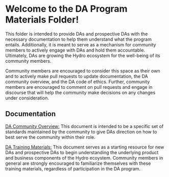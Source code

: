 # Welcome to the DA Program Materials Folder!
This folder is intended to provide DAs and prospective DAs with the necessary documentation to help them understand what the program entails. Additionally, it is meant to serve as a mechanism for community members to actively engage with DAs and hold them accountable. Ultimately, DAs are growing the Hydro ecosystem for the well-being of its community members. 

Community members are encouraged to consider this space as their own and to actively make pull requests to update documentation, the DA community overview, and the DA code of ethics. Further, community members are encouraged to comment on pull requests and engage in discourse that will help the community make decisions on any changes under consideration. 

## Documentation
[DA Community Overview:](https://github.com/hydrogen-dev/hydro-docs/blob/master/da-materials/da-community-overview.md) This document is intended to be a specific set of standards maintained by the community to give DAs direction on how to best serve the community within their role.

[DA Training Materials:](https://github.com/hydrogen-dev/hydro-docs/blob/master/da-materials/da-training.md) This document serves as a starting resource for new DAs and prospective DAs to begin understanding the underlying product and business components of the Hydro ecoystem. Community members in general are strongly encouraged to familiarize themselves with these training materials, regardless of participation in the DA program. 
